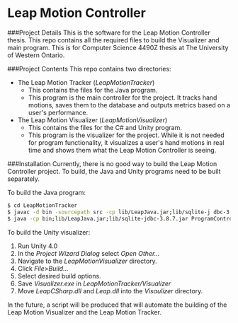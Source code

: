 Leap Motion Controller
======================

###Project Details
This is the software for the Leap Motion Controller thesis. This repo contains all the required files to build the Visualizer and main program. This is for Computer Science 4490Z thesis at The University of Western Ontario.

###Project Contents
This repo contains two directories:
- The Leap Motion Tracker (*LeapMotionTracker*)
    - This contains the files for the Java program.
    - This program is the main controller for the project. It tracks hand motions, saves them to the database and outputs metrics based on a user's performance.
- The Leap Motion Visualizer (*LeapMotionVisualizer*)
    - This contains the files for the C# and Unity program.
    - This program is the visualizer for the project. While it is not needed for program functionality, it visualizes a user's hand motions in real time and shows them what the Leap Motion Controller is seeing.

###Installation
Currently, there is no good way to build the Leap Motion Controller project. To build, the Java and Unity programs need to be built separately.

To build the Java program:
```sh
$ cd LeapMotionTracker
$ javac -d bin -sourcepath src -cp lib/LeapJava.jar;lib/sqlite-j dbc-3.8.7.jar src/ProgramController.java
$ java -cp bin;lib/LeapJava.jar;lib/sqlite-jdbc-3.8.7.jar ProgramController
```

To build the Unity visualizer:

1. Run Unity 4.0
2. In the *Project Wizard Dialog* select *Open Other...*
3. Navigate to the *LeapMotionVisualizer* directory.
4. Click *File>Build...*
5. Select desired build options.
6. Save *Visualizer.exe* in *LeapMotionTracker/Visualizer*
7. Move *LeapCSharp.dll* and *Leap.dll* into the *Visaulizer* directory.

In the future, a script will be produced that will automate the building of the Leap Motion Visualizer and the Leap Motion Tracker.
